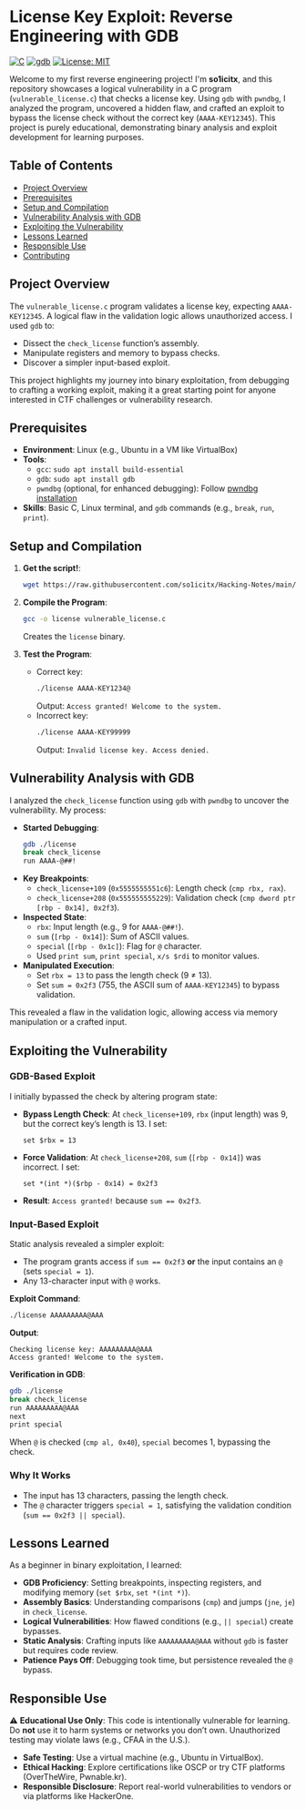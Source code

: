 
# License Key Exploit: Reverse Engineering with GDB

[![C](https://img.shields.io/badge/language-C-blue.svg)](https://en.wikipedia.org/wiki/C_(programming_language))
[![gdb](https://img.shields.io/badge/tool-gdb-green.svg)](https://www.gnu.org/software/gdb/)
[![License: MIT](https://img.shields.io/badge/License-MIT-yellow.svg)](https://opensource.org/licenses/MIT)

Welcome to my first reverse engineering project! I'm **so1icitx**, and this repository showcases a logical vulnerability in a C program (`vulnerable_license.c`) that checks a license key. Using `gdb` with `pwndbg`, I analyzed the program, uncovered a hidden flaw, and crafted an exploit to bypass the license check without the correct key (`AAAA-KEY12345`). This project is purely educational, demonstrating binary analysis and exploit development for learning purposes.

## Table of Contents
- [Project Overview](#project-overview)
- [Prerequisites](#prerequisites)
- [Setup and Compilation](#setup-and-compilation)
- [Vulnerability Analysis with GDB](#vulnerability-analysis-with-gdb)
- [Exploiting the Vulnerability](#exploiting-the-vulnerability)
- [Lessons Learned](#lessons-learned)
- [Responsible Use](#responsible-use)
- [Contributing](#contributing)

## Project Overview
The `vulnerable_license.c` program validates a license key, expecting `AAAA-KEY12345`. A logical flaw in the validation logic allows unauthorized access. I used `gdb` to:
- Dissect the `check_license` function’s assembly.
- Manipulate registers and memory to bypass checks.
- Discover a simpler input-based exploit.

This project highlights my journey into binary exploitation, from debugging to crafting a working exploit, making it a great starting point for anyone interested in CTF challenges or vulnerability research.

## Prerequisites
- **Environment**: Linux (e.g., Ubuntu in a VM like VirtualBox)
- **Tools**:
  - `gcc`: `sudo apt install build-essential`
  - `gdb`: `sudo apt install gdb`
  - `pwndbg` (optional, for enhanced debugging): Follow [pwndbg installation](https://github.com/pwndbg/pwndbg)
- **Skills**: Basic C, Linux terminal, and `gdb` commands (e.g., `break`, `run`, `print`).

## Setup and Compilation
1. **Get the script!**:
   ```bash
   wget https://raw.githubusercontent.com/so1icitx/Hacking-Notes/main/Tools/gdb/analysis%201/vulnerable_license.c
   ```
2. **Compile the Program**:
   ```bash
   gcc -o license vulnerable_license.c
   ```
   Creates the `license` binary.

3. **Test the Program**:
   - Correct key:
     ```bash
     ./license AAAA-KEY1234@
     ```
     Output: `Access granted! Welcome to the system.`
   - Incorrect key:
     ```bash
     ./license AAAA-KEY99999
     ```
     Output: `Invalid license key. Access denied.`

## Vulnerability Analysis with GDB
I analyzed the `check_license` function using `gdb` with `pwndbg` to uncover the vulnerability. My process:
- **Started Debugging**:
  ```bash
  gdb ./license
  break check_license
  run AAAA-@##!
  ```
- **Key Breakpoints**:
  - `check_license+109` (`0x5555555551c6`): Length check (`cmp rbx, rax`).
  - `check_license+208` (`0x555555555229`): Validation check (`cmp dword ptr [rbp - 0x14], 0x2f3`).
- **Inspected State**:
  - `rbx`: Input length (e.g., 9 for `AAAA-@##!`).
  - `sum` (`[rbp - 0x14]`): Sum of ASCII values.
  - `special` (`[rbp - 0x1c]`): Flag for `@` character.
  - Used `print sum`, `print special`, `x/s $rdi` to monitor values.
- **Manipulated Execution**:
  - Set `rbx = 13` to pass the length check (9 ≠ 13).
  - Set `sum = 0x2f3` (755, the ASCII sum of `AAAA-KEY12345`) to bypass validation.

This revealed a flaw in the validation logic, allowing access via memory manipulation or a crafted input.

## Exploiting the Vulnerability
### GDB-Based Exploit
I initially bypassed the check by altering program state:
- **Bypass Length Check**:
  At `check_license+109`, `rbx` (input length) was 9, but the correct key’s length is 13. I set:
  ```gdb
  set $rbx = 13
  ```
- **Force Validation**:
  At `check_license+208`, `sum` (`[rbp - 0x14]`) was incorrect. I set:
  ```gdb
  set *(int *)($rbp - 0x14) = 0x2f3
  ```
- **Result**: `Access granted!` because `sum == 0x2f3`.

### Input-Based Exploit
Static analysis revealed a simpler exploit:
- The program grants access if `sum == 0x2f3` **or** the input contains an `@` (sets `special = 1`).
- Any 13-character input with `@` works.

**Exploit Command**:
```bash
./license AAAAAAAAA@AAA
```
**Output**:
```
Checking license key: AAAAAAAAA@AAA
Access granted! Welcome to the system.
```

**Verification in GDB**:
```bash
gdb ./license
break check_license
run AAAAAAAAA@AAA
next
print special
```
When `@` is checked (`cmp al, 0x40`), `special` becomes 1, bypassing the check.

### Why It Works
- The input has 13 characters, passing the length check.
- The `@` character triggers `special = 1`, satisfying the validation condition (`sum == 0x2f3 || special`).

## Lessons Learned
As a beginner in binary exploitation, I learned:
- **GDB Proficiency**: Setting breakpoints, inspecting registers, and modifying memory (`set $rbx`, `set *(int *)`).
- **Assembly Basics**: Understanding comparisons (`cmp`) and jumps (`jne`, `je`) in `check_license`.
- **Logical Vulnerabilities**: How flawed conditions (e.g., `|| special`) create bypasses.
- **Static Analysis**: Crafting inputs like `AAAAAAAAA@AAA` without `gdb` is faster but requires code review.
- **Patience Pays Off**: Debugging took time, but persistence revealed the `@` bypass.

## Responsible Use
⚠️ **Educational Use Only**: This code is intentionally vulnerable for learning. Do **not** use it to harm systems or networks you don’t own. Unauthorized testing may violate laws (e.g., CFAA in the U.S.).

- **Safe Testing**: Use a virtual machine (e.g., Ubuntu in VirtualBox).
- **Ethical Hacking**: Explore certifications like OSCP or try CTF platforms (OverTheWire, Pwnable.kr).
- **Responsible Disclosure**: Report real-world vulnerabilities to vendors or via platforms like HackerOne.

